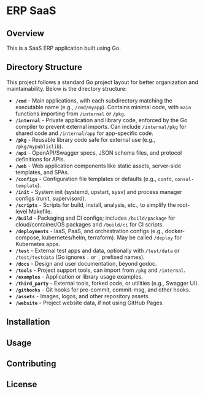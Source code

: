 # ERP SaaS

## Overview
This is a SaaS ERP application built using Go.

## Directory Structure
This project follows a standard Go project layout for better organization and maintainability. Below is the directory structure:

- **`/cmd`** - Main applications, with each subdirectory matching the executable name (e.g., `/cmd/myapp`). Contains minimal code, with `main` functions importing from `/internal` or `/pkg`.
- **`/internal`** - Private application and library code, enforced by the Go compiler to prevent external imports. Can include `/internal/pkg` for shared code and `/internal/app` for app-specific code.
- **`/pkg`** - Reusable library code safe for external use (e.g., `/pkg/mypubliclib`).
- **`/api`** - OpenAPI/Swagger specs, JSON schema files, and protocol definitions for APIs.
- **`/web`** - Web application components like static assets, server-side templates, and SPAs.
- **`/configs`** - Configuration file templates or defaults (e.g., `confd`, `consul-template`).
- **`/init`** - System init (systemd, upstart, sysv) and process manager configs (runit, supervisord).
- **`/scripts`** - Scripts for build, install, analysis, etc., to simplify the root-level Makefile.
- **`/build`** - Packaging and CI configs; includes `/build/package` for cloud/container/OS packages and `/build/ci` for CI scripts.
- **`/deployments`** - IaaS, PaaS, and orchestration configs (e.g., docker-compose, kubernetes/helm, terraform). May be called `/deploy` for Kubernetes apps.
- **`/test`** - External test apps and data, optionally with `/test/data` or `/test/testdata` (Go ignores `.` or `_` prefixed names).
- **`/docs`** - Design and user documentation, beyond godoc.
- **`/tools`** - Project support tools, can import from `/pkg` and `/internal`.
- **`/examples`** - Application or library usage examples.
- **`/third_party`** - External tools, forked code, or utilities (e.g., Swagger UI).
- **`/githooks`** - Git hooks for pre-commit, commit-msg, and other hooks.
- **`/assets`** - Images, logos, and other repository assets.
- **`/website`** - Project website data, if not using GitHub Pages.

## Installation

## Usage

## Contributing

## License